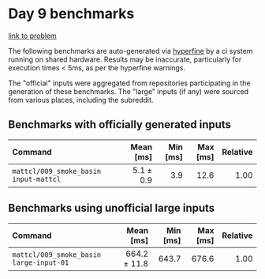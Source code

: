 # Day 9 benchmarks

[link to problem](http://adventofcode.com/2021/day/9)

The following benchmarks are auto-generated via [hyperfine](https://github.com/sharkdp/hyperfine) by a ci system running on shared hardware. Results may be inaccurate, particularly for execution times < 5ms, as per the hyperfine warnings.

The "official" inputs were aggregated from repositories participating in the generation of these benchmarks. The "large" inputs (if any) were sourced from various places, including the subreddit.

## Benchmarks with officially generated inputs
| Command | Mean [ms] | Min [ms] | Max [ms] | Relative |
|:---|---:|---:|---:|---:|
| `mattcl/009_smoke_basin input-mattcl` | 5.1 ± 0.9 | 3.9 | 12.6 | 1.00 |
## Benchmarks using unofficial large inputs
| Command | Mean [ms] | Min [ms] | Max [ms] | Relative |
|:---|---:|---:|---:|---:|
| `mattcl/009_smoke_basin large-input-01` | 664.2 ± 11.8 | 643.7 | 676.6 | 1.00 |

